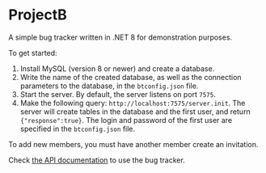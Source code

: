 # ProjectB

A simple bug tracker written in .NET 8 for demonstration purposes.

To get started:
1. Install MySQL (version 8 or newer) and create a database.
2. Write the name of the created database, as well as the connection parameters to the database, in the `btconfig.json` file.
3. Start the server. By default, the server listens on port `7575`.
4. Make the following query: `http://localhost:7575/server.init`. The server will create tables in the database and the first user, and return `{"response":true}`. The login and password of the first user are specified in the `btconfig.json` file.

To add new members, you must have another member create an invitation.

Check [the API documentation](API.md) to use the bug tracker.